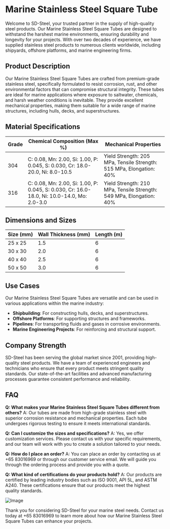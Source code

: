 # Marine Stainless Steel Square Tube

Welcome to SD-Steel, your trusted partner in the supply of high-quality steel products. Our Marine Stainless Steel Square Tubes are designed to withstand the harshest marine environments, ensuring durability and longevity for your projects. With over two decades of experience, we have supplied stainless steel products to numerous clients worldwide, including shipyards, offshore platforms, and marine engineering firms.

## Product Description

Our Marine Stainless Steel Square Tubes are crafted from premium-grade stainless steel, specifically formulated to resist corrosion, rust, and other environmental factors that can compromise structural integrity. These tubes are ideal for marine applications where exposure to saltwater, chemicals, and harsh weather conditions is inevitable. They provide excellent mechanical properties, making them suitable for a wide range of marine structures, including hulls, decks, and superstructures.

## Material Specifications

| **Grade** | **Chemical Composition (Max %)** | **Mechanical Properties** |
|-----------|----------------------------------|---------------------------|
| 304       | C: 0.08, Mn: 2.00, Si: 1.00, P: 0.045, S: 0.030, Cr: 18.0-20.0, Ni: 8.0-10.5 | Yield Strength: 205 MPa, Tensile Strength: 515 MPa, Elongation: 40% |
| 316       | C: 0.08, Mn: 2.00, Si: 1.00, P: 0.045, S: 0.030, Cr: 16.0-18.0, Ni: 10.0-14.0, Mo: 2.0-3.0 | Yield Strength: 210 MPa, Tensile Strength: 549 MPa, Elongation: 40% |

## Dimensions and Sizes

| **Size (mm)** | **Wall Thickness (mm)** | **Length (m)** |
|---------------|-------------------------|----------------|
| 25 x 25       | 1.5                      | 6              |
| 30 x 30       | 2.0                      | 6              |
| 40 x 40       | 2.5                      | 6              |
| 50 x 50       | 3.0                      | 6              |

## Use Cases

Our Marine Stainless Steel Square Tubes are versatile and can be used in various applications within the marine industry:

- **Shipbuilding**: For constructing hulls, decks, and superstructures.
- **Offshore Platforms**: For supporting structures and frameworks.
- **Pipelines**: For transporting fluids and gases in corrosive environments.
- **Marine Engineering Projects**: For reinforcing and structural support.

## Company Strength

SD-Steel has been serving the global market since 2001, providing high-quality steel products. We have a team of experienced engineers and technicians who ensure that every product meets stringent quality standards. Our state-of-the-art facilities and advanced manufacturing processes guarantee consistent performance and reliability.

## FAQ

**Q: What makes your Marine Stainless Steel Square Tubes different from others?**
A: Our tubes are made from high-grade stainless steel with superior corrosion resistance and mechanical properties. Each tube undergoes rigorous testing to ensure it meets international standards.

**Q: Can I customize the sizes and specifications?**
A: Yes, we offer customization services. Please contact us with your specific requirements, and our team will work with you to create a solution tailored to your needs.

**Q: How do I place an order?**
A: You can place an order by contacting us at +65 83016969 or through our customer service email. We will guide you through the ordering process and provide you with a quote.

**Q: What kind of certifications do your products hold?**
A: Our products are certified by leading industry bodies such as ISO 9001, API 5L, and ASTM A240. These certifications ensure that our products meet the highest quality standards.

![Image](https://github.com/user-attachments/assets/2567258e-e124-4816-932d-1809bd27ef0b)

Thank you for considering SD-Steel for your marine steel needs. Contact us today at +65 83016969 to learn more about how our Marine Stainless Steel Square Tubes can enhance your projects.
